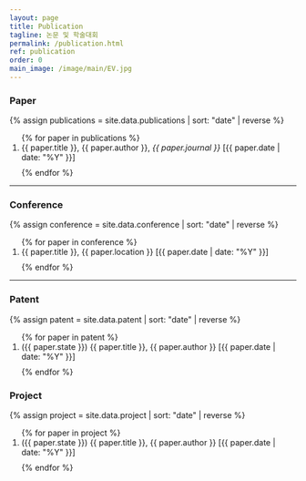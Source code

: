 ```yaml
---
layout: page
title: Publication
tagline: 논문 및 학술대회
permalink: /publication.html
ref: publication
order: 0
main_image: /image/main/EV.jpg
---
```



### Paper

{% assign publications = site.data.publications | sort: "date" | reverse %}
<ol reversed style="padding-left: 1.5em;">
  {% for paper in publications %}
    <li style="margin-bottom: 10px;">
      {{ paper.title }}, {{ paper.author }}, <i>{{ paper.journal }}</i> [{{ paper.date | date: "%Y" }}]
    </li>
  {% endfor %}
</ol>

<hr>

### Conference

{% assign conference = site.data.conference | sort: "date" | reverse %}
<ol reversed style="padding-left: 1.5em;">
  {% for paper in conference %}
    <li style="margin-bottom: 10px;">
      {{ paper.title }}, {{ paper.location }} [{{ paper.date | date: "%Y" }}]
    </li>
  {% endfor %}
</ol>

<hr>

### Patent

{% assign patent = site.data.patent | sort: "date" | reverse %}
<ol reversed style="padding-left: 1.5em;">
  {% for paper in patent %}
    <li style="margin-bottom: 10px;">
      ({{ paper.state }}) {{ paper.title }}, {{ paper.author }} [{{ paper.date | date: "%Y" }}]
    </li>
  {% endfor %}
</ol>

### Project

{% assign project = site.data.project | sort: "date" | reverse %}
<ol reversed style="padding-left: 1.5em;">
  {% for paper in project %}
    <li style="margin-bottom: 10px;">
      ({{ paper.state }}) {{ paper.title }}, {{ paper.author }} [{{ paper.date | date: "%Y" }}]
    </li>
  {% endfor %}
</ol>
